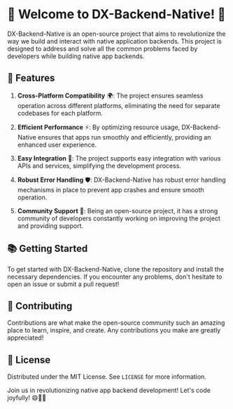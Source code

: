 # 🎉 Welcome to DX-Backend-Native! 🎉

DX-Backend-Native is an open-source project that aims to revolutionize the way we build and interact with native application backends. This project is designed to address and solve all the common problems faced by developers while building native app backends.

## 🌟 Features

1. **Cross-Platform Compatibility** 🌍: The project ensures seamless operation across different platforms, eliminating the need for separate codebases for each platform.

2. **Efficient Performance** ⚡: By optimizing resource usage, DX-Backend-Native ensures that apps run smoothly and efficiently, providing an enhanced user experience.

3. **Easy Integration** 🔗: The project supports easy integration with various APIs and services, simplifying the development process.

4. **Robust Error Handling** 🛡️: DX-Backend-Native has robust error handling mechanisms in place to prevent app crashes and ensure smooth operation.

5. **Community Support** 👥: Being an open-source project, it has a strong community of developers constantly working on improving the project and providing support.

## 📚 Getting Started

To get started with DX-Backend-Native, clone the repository and install the necessary dependencies. If you encounter any problems, don't hesitate to open an issue or submit a pull request!

## 🤝 Contributing

Contributions are what make the open-source community such an amazing place to learn, inspire, and create. Any contributions you make are greatly appreciated!

## 📃 License

Distributed under the MIT License. See `LICENSE` for more information.

Join us in revolutionizing native app backend development! Let's code joyfully! 😄🎈🎊
